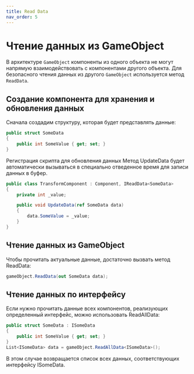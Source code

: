 ```yaml
---
title: Read Data
nav_order: 5
---
```


# Чтение данных из GameObject

В архитектуре `GameObject` компоненты из одного объекта не могут напрямую взаимодействовать с компонентами другого объекта. Для безопасного чтения данных из другого `GameObject` используется метод `ReadData`.

## Создание компонента для хранения и обновления данных

Сначала создадим структуру, которая будет представлять данные:

```csharp
public struct SomeData
{
    public int SomeValue { get; set; }
}

```

Регистрация скрипта для обновления данных
Метод UpdateData будет автоматически вызываться в специально отведенное время для записи данных в буфер.

```csharp
public class TransformComponent : Component, IReadData<SomeData>
{
    private int _value;

    public void UpdateData(ref SomeData data)
    {
        data.SomeValue = _value;
    }
}
```

## Чтение данных из GameObject

Чтобы прочитать актуальные данные, достаточно вызвать метод ReadData:

```csharp
gameObject.ReadData(out SomeData data);
```

## Чтение данных по интерфейсу

Если нужно прочитать данные всех компонентов, реализующих определенный интерфейс, можно использовать ReadAllData:

```csharp
public struct SomeData : ISomeData
{
    public int SomeValue { get; set; }
}
List<ISomeData> data = gameObject.ReadAllData<ISomeData>();
```

В этом случае возвращается список всех данных, соответствующих интерфейсу ISomeData.